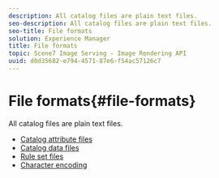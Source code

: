 ```yaml
---
description: All catalog files are plain text files.
seo-description: All catalog files are plain text files.
seo-title: File formats
solution: Experience Manager
title: File formats
topic: Scene7 Image Serving - Image Rendering API
uuid: d0d35682-e794-4571-87e6-f54ac57126c7
---
```


# File formats{#file-formats}

All catalog files are plain text files.

* [Catalog attribute files](r-catalog-attribute-files.md)
* [Catalog data files](r-catalog-data-files.md)
* [Rule set files](r-rule-set-files.md)
* [Character encoding](r-is-cat-character-encoding.md)
